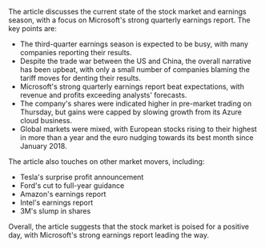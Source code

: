 The article discusses the current state of the stock market and earnings season, with a focus on Microsoft's strong quarterly earnings report. The key points are:

* The third-quarter earnings season is expected to be busy, with many companies reporting their results.
* Despite the trade war between the US and China, the overall narrative has been upbeat, with only a small number of companies blaming the tariff moves for denting their results.
* Microsoft's strong quarterly earnings report beat expectations, with revenue and profits exceeding analysts' forecasts.
* The company's shares were indicated higher in pre-market trading on Thursday, but gains were capped by slowing growth from its Azure cloud business.
* Global markets were mixed, with European stocks rising to their highest in more than a year and the euro nudging towards its best month since January 2018.

The article also touches on other market movers, including:

* Tesla's surprise profit announcement
* Ford's cut to full-year guidance
* Amazon's earnings report
* Intel's earnings report
* 3M's slump in shares

Overall, the article suggests that the stock market is poised for a positive day, with Microsoft's strong earnings report leading the way.